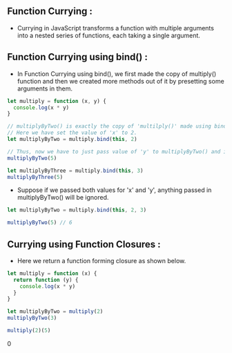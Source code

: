 ## Function Currying :

- Currying in JavaScript transforms a function with multiple arguments into a nested series of functions, each taking a single argument.

## Function Currying using bind() :

- In Function Currying using bind(), we first made the copy of multiply() function and then we created more methods out of it by presetting some arguments in them.

```js
let multiply = function (x, y) {
  console.log(x * y)
}

// multiplyByTwo() is exactly the copy of 'multilply()' made using bind().
// Here we have set the value of 'x' to 2.
let multiplyByTwo = multiply.bind(this, 2)

// Thus, now we have to just pass value of 'y' to multiplyByTwo() and it works.
multiplyByTwo(5)

let multiplyByThree = multiply.bind(this, 3)
multiplyByThree(5)
```

- Suppose if we passed both values for 'x' and 'y', anything passed in multiplyByTwo() will be ignored.

```js
let multiplyByTwo = multiply.bind(this, 2, 3)

multiplyByTwo(5) // 6
```

## Currying using Function Closures :

- Here we return a function forming closure as shown below.

```js
let multiply = function (x) {
  return function (y) {
    console.log(x * y)
  }
}

let multiplyByTwo = multiply(2)
multiplyByTwo(3)

multiply(2)(5)

```















0
